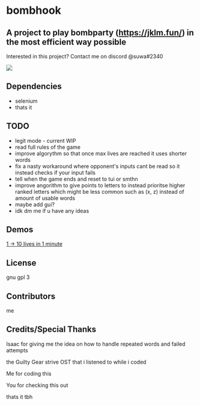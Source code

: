 # bombhook
## A project to play bombparty (https://jklm.fun/) in the most efficient way possible

Interested in this project? Contact me on discord @suwa#2340

<img src="https://cdn.discordapp.com/attachments/879261281473937451/996136411742871572/demo.gif">

## Dependencies

 - selenium 
 - thats it

## TODO
- legit mode - current WIP
- read full rules of the game
- improve algorythm so that once max lives are reached it uses shorter words 
- fix a nasty workaround where opponent's inputs cant be read so it instead checks if your input fails 
- tell when the game ends and reset to tui or smthn
- improve angorithm to give points to letters to instead prioritse higher ranked letters which might be less common such as (x, z) instead of amount of usable words
- maybe add gui?
- idk dm me if u have any ideas

## Demos

<a href="https://www.youtube.com/watch?v=9OiR680KXfU">1 -> 10 lives in 1 minute<a>

## License

gnu gpl 3 

## Contributors

me

## Credits/Special Thanks
Isaac for giving me the idea on how to handle repeated words and failed attempts

the Guilty Gear strive OST that i listened to while i coded

Me for coding this

You for checking this out 

thats it tbh
